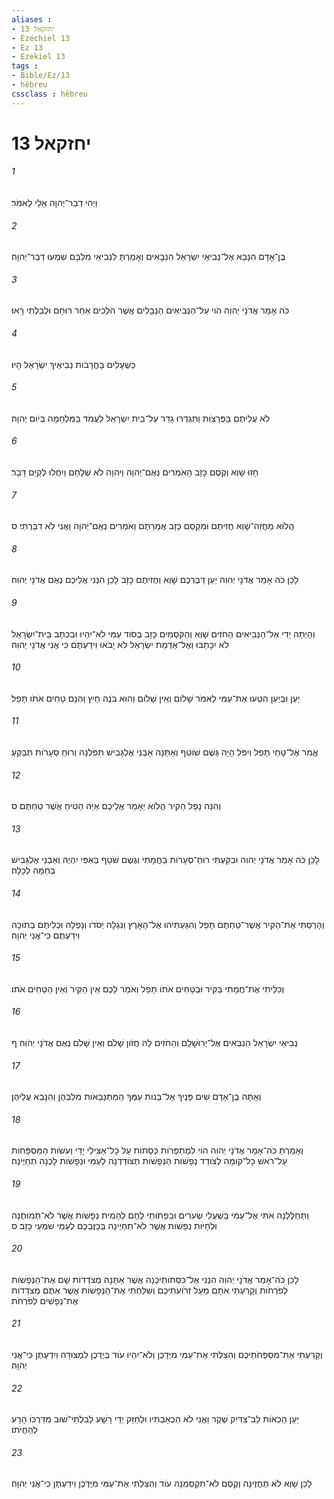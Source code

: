 ```yaml
---
aliases : 
- יחזקאל 13
- Ézéchiel 13
- Ez 13
- Ezekiel 13
tags : 
- Bible/Ez/13
- hébreu
cssclass : hébreu
---
```


# יחזקאל 13

###### 1
וַיְהִי דְבַר־יְהוָה אֵלַי לֵאמֹר׃
###### 2
בֶּן־אָדָם הִנָּבֵא אֶל־נְבִיאֵי יִשְׂרָאֵל הַנִּבָּאִים וְאָמַרְתָּ לִנְבִיאֵי מִלִּבָּם שִׁמְעוּ דְּבַר־יְהוָה׃
###### 3
כֹּה אָמַר אֲדֹנָי יְהוִה הֹוי עַל־הַנְּבִיאִים הַנְּבָלִים אֲשֶׁר הֹלְכִים אַחַר רוּחָם וּלְבִלְתִּי רָאוּ׃
###### 4
כְּשֻׁעָלִים בָּחֳרָבֹות נְבִיאֶיךָ יִשְׂרָאֵל הָיוּ׃
###### 5
לֹא עֲלִיתֶם בַּפְּרָצֹות וַתִּגְדְּרוּ גָדֵר עַל־בֵּית יִשְׂרָאֵל לַעֲמֹד בַּמִּלְחָמָה בְּיֹום יְהוָה׃
###### 6
חָזוּ שָׁוְא וְקֶסֶם כָּזָב הָאֹמְרִים נְאֻם־יְהוָה וַיהוָה לֹא שְׁלָחָם וְיִחֲלוּ לְקַיֵּם דָּבָר׃
###### 7
הֲלֹוא מַחֲזֵה־שָׁוְא חֲזִיתֶם וּמִקְסַם כָּזָב אֲמַרְתֶּם וְאֹמְרִים נְאֻם־יְהוָה וַאֲנִי לֹא דִבַּרְתִּי׃ ס
###### 8
לָכֵן כֹּה אָמַר אֲדֹנָי יְהוִה יַעַן דַּבֶּרְכֶם שָׁוְא וַחֲזִיתֶם כָּזָב לָכֵן הִנְנִי אֲלֵיכֶם נְאֻם אֲדֹנָי יְהוִה׃
###### 9
וְהָיְתָה יָדִי אֶל־הַנְּבִיאִים הַחֹזִים שָׁוְא וְהַקֹּסְמִים כָּזָב בְּסֹוד עַמִּי לֹא־יִהְיוּ וּבִכְתָב בֵּית־יִשְׂרָאֵל לֹא יִכָּתֵבוּ וְאֶל־אַדְמַת יִשְׂרָאֵל לֹא יָבֹאוּ וִידַעְתֶּם כִּי אֲנִי אֲדֹנָי יְהוִה׃
###### 10
יַעַן וּבְיַעַן הִטְעוּ אֶת־עַמִּי לֵאמֹר שָׁלֹום וְאֵין שָׁלֹום וְהוּא בֹּנֶה חַיִץ וְהִנָּם טָחִים אֹתֹו תָּפֵל׃
###### 11
אֱמֹר אֶל־טָחֵי תָפֵל וְיִפֹּל הָיָה גֶּשֶׁם שֹׁוטֵף וְאַתֵּנָה אַבְנֵי אֶלְגָּבִישׁ תִּפֹּלְנָה וְרוּחַ סְעָרֹות תְּבַקֵּעַ׃
###### 12
וְהִנֵּה נָפַל הַקִּיר הֲלֹוא יֵאָמֵר אֲלֵיכֶם אַיֵּה הַטִּיחַ אֲשֶׁר טַחְתֶּם׃ ס
###### 13
לָכֵן כֹּה אָמַר אֲדֹנָי יְהוִה וּבִקַּעְתִּי רוּחַ־סְעָרֹות בַּחֲמָתִי וְגֶשֶׁם שֹׁטֵף בְּאַפִּי יִהְיֶה וְאַבְנֵי אֶלְגָּבִישׁ בְּחֵמָה לְכָלָה׃
###### 14
וְהָרַסְתִּי אֶת־הַקִּיר אֲשֶׁר־טַחְתֶּם תָּפֵל וְהִגַּעְתִּיהוּ אֶל־הָאָרֶץ וְנִגְלָה יְסֹדֹו וְנָפְלָה וּכְלִיתֶם בְּתֹוכָהּ וִידַעְתֶּם כִּי־אֲנִי יְהוָה׃
###### 15
וְכִלֵּיתִי אֶת־חֲמָתִי בַּקִּיר וּבַטָּחִים אֹתֹו תָּפֵל וְאֹמַר לָכֶם אֵין הַקִּיר וְאֵין הַטָּחִים אֹתֹו׃
###### 16
נְבִיאֵי יִשְׂרָאֵל הַנִבְּאִים אֶל־יְרוּשָׁלִַם וְהַחֹזִים לָהּ חֲזֹון שָׁלֹם וְאֵין שָׁלֹם נְאֻם אֲדֹנָי יְהֹוִה׃ ף
###### 17
וְאַתָּה בֶן־אָדָם שִׂים פָּנֶיךָ אֶל־בְּנֹות עַמְּךָ הַמִּתְנַבְּאֹות מִלִּבְּהֶן וְהִנָּבֵא עֲלֵיהֶן׃
###### 18
וְאָמַרְתָּ כֹּה־אָמַר אֲדֹנָי יְהוִה הֹוי לִמְתַפְּרֹות כְּסָתֹות עַל כָּל־אַצִּילֵי יָדַי וְעֹשֹׂות הַמִּסְפָּחֹות עַל־רֹאשׁ כָּל־קֹומָה לְצֹודֵד נְפָשֹׁות הַנְּפָשֹׁות תְּצֹודֵדְנָה לְעַמִּי וּנְפָשֹׁות לָכֶנָה תְחַיֶּינָה׃
###### 19
וַתְּחַלֶּלְנָה אֹתִי אֶל־עַמִּי בְּשַׁעֲלֵי שְׂעֹרִים וּבִפְתֹותֵי לֶחֶם לְהָמִית נְפָשֹׁות אֲשֶׁר לֹא־תְמוּתֶנָה וּלְחַיֹּות נְפָשֹׁות אֲשֶׁר לֹא־תִחְיֶינָה בְּכַזֶּבְכֶם לְעַמִּי שֹׁמְעֵי כָזָב׃ ס
###### 20
לָכֵן כֹּה־אָמַר אֲדֹנָי יְהוִה הִנְנִי אֶל־כִּסְּתֹותֵיכֶנָה אֲשֶׁר אַתֵּנָה מְצֹדְדֹות שָׁם אֶת־הַנְּפָשֹׁות לְפֹרְחֹות וְקָרַעְתִּי אֹתָם מֵעַל זְרֹועֹתֵיכֶם וְשִׁלַּחְתִּי אֶת־הַנְּפָשֹׁות אֲשֶׁר אַתֶּם מְצֹדְדֹות אֶת־נְפָשִׁים לְפֹרְחֹת׃
###### 21
וְקָרַעְתִּי אֶת־מִסְפְּחֹתֵיכֶם וְהִצַּלְתִּי אֶת־עַמִּי מִיֶּדְכֶן וְלֹא־יִהְיוּ עֹוד בְּיֶדְכֶן לִמְצוּדָה וִידַעְתֶּן כִּי־אֲנִי יְהוָה׃
###### 22
יַעַן הַכְאֹות לֵב־צַדִּיק שֶׁקֶר וַאֲנִי לֹא הִכְאַבְתִּיו וּלְחַזֵּק יְדֵי רָשָׁע לְבִלְתִּי־שׁוּב מִדַּרְכֹּו הָרָע לְהַחֲיֹתֹו׃
###### 23
לָכֵן שָׁוְא לֹא תֶחֱזֶינָה וְקֶסֶם לֹא־תִקְסַמְנָה עֹוד וְהִצַּלְתִּי אֶת־עַמִּי מִיֶּדְכֶן וִידַעְתֶּן כִּי־אֲנִי יְהוָה׃
